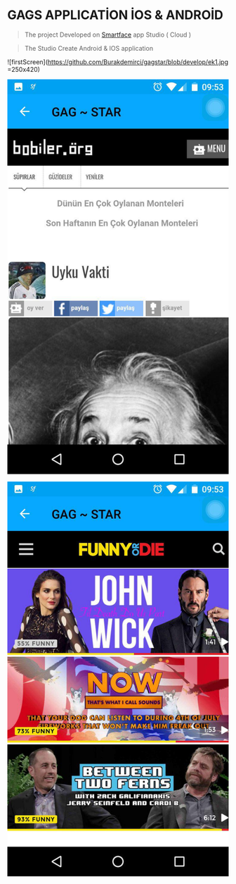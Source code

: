# GAGS APPLICATİON İOS & ANDROİD 
>The project Developed on [Smartface](https://www.smartface.io/smartface/) app Studio ( Cloud )

>The Studio Create Android & IOS application 

![firstScreen](https://github.com/Burakdemirci/gagstar/blob/develop/ek1.jpg =250x420)

![secondScreen_1](https://github.com/Burakdemirci/gagstar/blob/develop/ek2.jpg)


![secondSecreen_2](https://github.com/Burakdemirci/gagstar/blob/develop/ek3.jpg)

